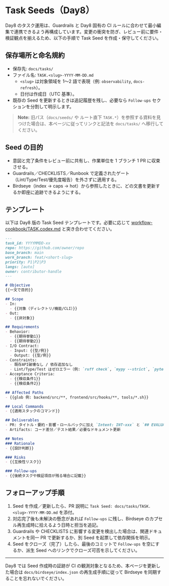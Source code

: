 # Task Seeds（Day8）

Day8 のタスク運用は、Guardrails と Day8 固有の CI ルールに合わせて最小編集で連携できるよう再構成しています。変更の衝突を防ぎ、レビュー前に要件・検証観点を揃えるため、以下の手順で Task Seed を作成・保守してください。

## 保存場所と命名規約
- 保存先: `docs/tasks/`
- ファイル名: `TASK.<slug>-YYYY-MM-DD.md`
  - `<slug>` は対象領域を 1〜2 語で表現（例: `observability`, `docs-refresh`）。
  - 日付は作成日（UTC 基準）。
- 既存の Seed を更新するときは追記履歴を残し、必要なら `Follow-ups` セクションを分割して明示します。

> **Note:** 旧パス（`docs/seeds/` や ルート直下 `TASK.*`）を参照する資料を見つけた場合は、本ページに従ってリンクと記法を `docs/tasks/` へ移行してください。

## Seed の目的
- 意図と完了条件をレビュー前に共有し、作業単位を 1 ブランチ 1 PR に収束させる。
- Guardrails／CHECKLISTS／Runbook で定義されたゲート（Lint/Type/Test/優先度報告）を外さずに適用する。
- Birdseye（index → caps → hot）から参照したときに、どの文書を更新するか即座に追跡できるようにする。

## テンプレート
以下は Day8 版の Task Seed テンプレートです。必要に応じて [workflow-cookbook/TASK.codex.md](../workflow-cookbook/TASK.codex.md) と突き合わせてください。

```markdown
---
task_id: YYYYMMDD-xx
repo: https://github.com/owner/repo
base_branch: main
work_branch: feat/<short-slug>
priority: P1|P2|P3
langs: [auto]
owner: contributor-handle
---

# Objective
{{一文で目的}}

## Scope
- In:
  - {{対象（ディレクトリ/機能/CLI）}}
- Out:
  - {{非対象}}

## Requirements
- Behavior:
  - {{期待挙動1}}
  - {{期待挙動2}}
- I/O Contract:
  - Input: {{型/例}}
  - Output: {{型/例}}
- Constraints:
  - 既存API破壊なし / 依存追加なし
  - Lint/Type/Test はゼロエラー（例: `ruff check`, `mypy --strict`, `pytest -q`）
- Acceptance Criteria:
  - {{検収条件1}}
  - {{検収条件2}}

## Affected Paths
- {{glob 例: backend/src/**, frontend/src/hooks/**, tools/*.sh}}

## Local Commands
- {{適用スタックのコマンド}}

## Deliverables
- PR: タイトル・要約・影響・ロールバックに加え `Intent: INT-xxx` と `## EVALUATION` を明記
- Artifacts: コード差分／テスト結果／必要なドキュメント更新

## Notes
### Rationale
- {{設計判断}}

### Risks
- {{互換性リスク}}

### Follow-ups
- {{後続タスクや検証項目が残る場合に記載}}
```

## フォローアップ手順
1. Seed を作成／更新したら、PR 説明に `Task Seed: docs/tasks/TASK.<slug>-YYYY-MM-DD.md` を添付。
2. 対応完了後も未解決の懸念があれば `Follow-ups` に残し、Birdseye のカプセル再生成時に拾えるよう日時と担当を追記。
3. Guardrails や CHECKLISTS に影響する変更を検出した場合は、関連ドキュメントを同一 PR で更新するか、別 Seed を起票して依存関係を明示。
4. Seed をクローズ（完了）したら、最後のコミットで `Follow-ups` を空にするか、派生 Seed へのリンクでクローズ可否を示してください。

---
Day8 では Seed 作成時の証跡が CI の観測対象となるため、本ページを更新した場合は `docs/birdseye/index.json` の再生成手順に従って Birdseye を同期することを忘れないでください。
